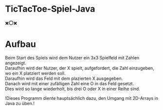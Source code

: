 # TicTacToe-Spiel-Java
✖️⭕✖️
# Aufbau
Beim Start des Spiels wird dem Nutzer ein 3x3 Spielfeld mit Zahlen angezeigt.<br/>
Daraufhin wird der Nutzer, der X spielt, aufgefordert, die Zahl einzugeben, wo ein X platziert werden soll. <br/>
Daraufhin wird das Feld mit dem plazierten X ausgegeben. <br/>
Danach wird mit einer zufälligen Zahl eine O in das Feld gesetzt.<br/>
Dies wird so lange wiederholt, bis drei O oder X in einer Reihe sind. <br/>

!Dieses Programm diente  hauptsächlich dazu, den Umgang mit 2D-Arrays in Java zu üben.!
